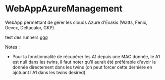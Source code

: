 # WebAppAzureManagement

WebApp permettant de gérer les clouds Azure d'Exakis (Watts, Fenix, Devex, Deltacalor, GKP).

test des runners ggg

Notes :

- Pour la fonctionnalité de récupérer les A1 depuis une MAC donnée, le A1 est null 
dans les twins, il faut noter qu'il aurait été préférable d'avoir la donnée directement dans les twins
  (on peut forcer cette dernière en ajotuant l'A1 dans les twins desired)